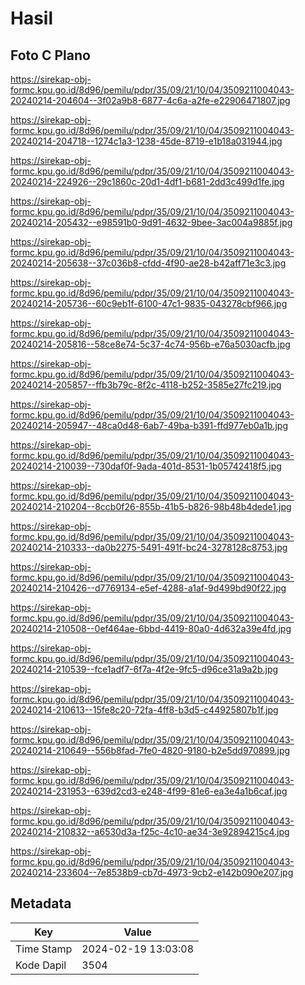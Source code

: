 # Hasil

## Foto C Plano

https://sirekap-obj-formc.kpu.go.id/8d96/pemilu/pdpr/35/09/21/10/04/3509211004043-20240214-204604--3f02a9b8-6877-4c6a-a2fe-e22906471807.jpg

https://sirekap-obj-formc.kpu.go.id/8d96/pemilu/pdpr/35/09/21/10/04/3509211004043-20240214-204718--1274c1a3-1238-45de-8719-e1b18a031944.jpg

https://sirekap-obj-formc.kpu.go.id/8d96/pemilu/pdpr/35/09/21/10/04/3509211004043-20240214-224926--29c1860c-20d1-4df1-b681-2dd3c499d1fe.jpg

https://sirekap-obj-formc.kpu.go.id/8d96/pemilu/pdpr/35/09/21/10/04/3509211004043-20240214-205432--e98591b0-9d91-4632-9bee-3ac004a9885f.jpg

https://sirekap-obj-formc.kpu.go.id/8d96/pemilu/pdpr/35/09/21/10/04/3509211004043-20240214-205638--37c036b8-cfdd-4f90-ae28-b42aff71e3c3.jpg

https://sirekap-obj-formc.kpu.go.id/8d96/pemilu/pdpr/35/09/21/10/04/3509211004043-20240214-205736--60c9eb1f-6100-47c1-9835-043278cbf966.jpg

https://sirekap-obj-formc.kpu.go.id/8d96/pemilu/pdpr/35/09/21/10/04/3509211004043-20240214-205816--58ce8e74-5c37-4c74-956b-e76a5030acfb.jpg

https://sirekap-obj-formc.kpu.go.id/8d96/pemilu/pdpr/35/09/21/10/04/3509211004043-20240214-205857--ffb3b79c-8f2c-4118-b252-3585e27fc219.jpg

https://sirekap-obj-formc.kpu.go.id/8d96/pemilu/pdpr/35/09/21/10/04/3509211004043-20240214-205947--48ca0d48-6ab7-49ba-b391-ffd977eb0a1b.jpg

https://sirekap-obj-formc.kpu.go.id/8d96/pemilu/pdpr/35/09/21/10/04/3509211004043-20240214-210039--730daf0f-9ada-401d-8531-1b05742418f5.jpg

https://sirekap-obj-formc.kpu.go.id/8d96/pemilu/pdpr/35/09/21/10/04/3509211004043-20240214-210204--8ccb0f26-855b-41b5-b826-98b48b4dede1.jpg

https://sirekap-obj-formc.kpu.go.id/8d96/pemilu/pdpr/35/09/21/10/04/3509211004043-20240214-210333--da0b2275-5491-491f-bc24-3278128c8753.jpg

https://sirekap-obj-formc.kpu.go.id/8d96/pemilu/pdpr/35/09/21/10/04/3509211004043-20240214-210426--d7769134-e5ef-4288-a1af-9d499bd90f22.jpg

https://sirekap-obj-formc.kpu.go.id/8d96/pemilu/pdpr/35/09/21/10/04/3509211004043-20240214-210508--0ef464ae-6bbd-4419-80a0-4d632a39e4fd.jpg

https://sirekap-obj-formc.kpu.go.id/8d96/pemilu/pdpr/35/09/21/10/04/3509211004043-20240214-210539--fce1adf7-6f7a-4f2e-9fc5-d96ce31a9a2b.jpg

https://sirekap-obj-formc.kpu.go.id/8d96/pemilu/pdpr/35/09/21/10/04/3509211004043-20240214-210613--15fe8c20-72fa-4ff8-b3d5-c44925807b1f.jpg

https://sirekap-obj-formc.kpu.go.id/8d96/pemilu/pdpr/35/09/21/10/04/3509211004043-20240214-210649--556b8fad-7fe0-4820-9180-b2e5dd970899.jpg

https://sirekap-obj-formc.kpu.go.id/8d96/pemilu/pdpr/35/09/21/10/04/3509211004043-20240214-231953--639d2cd3-e248-4f99-81e6-ea3e4a1b6caf.jpg

https://sirekap-obj-formc.kpu.go.id/8d96/pemilu/pdpr/35/09/21/10/04/3509211004043-20240214-210832--a6530d3a-f25c-4c10-ae34-3e92894215c4.jpg

https://sirekap-obj-formc.kpu.go.id/8d96/pemilu/pdpr/35/09/21/10/04/3509211004043-20240214-233604--7e8538b9-cb7d-4973-9cb2-e142b090e207.jpg


## Metadata

| Key        | Value               |
| ---------- | ------------------- |
| Time Stamp | 2024-02-19 13:03:08 |
| Kode Dapil | 3504                |



